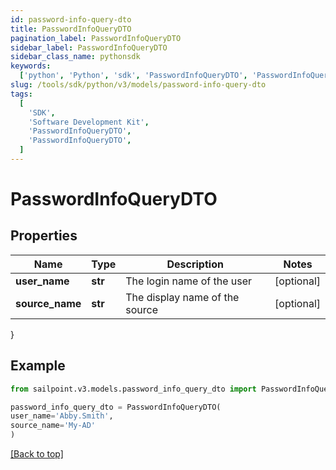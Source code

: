 ```yaml
---
id: password-info-query-dto
title: PasswordInfoQueryDTO
pagination_label: PasswordInfoQueryDTO
sidebar_label: PasswordInfoQueryDTO
sidebar_class_name: pythonsdk
keywords:
  ['python', 'Python', 'sdk', 'PasswordInfoQueryDTO', 'PasswordInfoQueryDTO']
slug: /tools/sdk/python/v3/models/password-info-query-dto
tags:
  [
    'SDK',
    'Software Development Kit',
    'PasswordInfoQueryDTO',
    'PasswordInfoQueryDTO',
  ]
---
```


# PasswordInfoQueryDTO

## Properties

| Name            | Type    | Description                    | Notes      |
| --------------- | ------- | ------------------------------ | ---------- |
| **user_name**   | **str** | The login name of the user     | [optional] |
| **source_name** | **str** | The display name of the source | [optional] |

}

## Example

```python
from sailpoint.v3.models.password_info_query_dto import PasswordInfoQueryDTO

password_info_query_dto = PasswordInfoQueryDTO(
user_name='Abby.Smith',
source_name='My-AD'
)

```

[[Back to top]](#)

